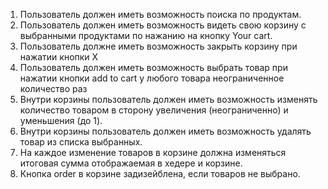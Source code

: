 1. Пользователь должен иметь возможность поиска по продуктам.
2. Пользователь должен иметь возможность видеть свою корзину с выбранными продуктами по нажанию на кнопку Your cart.
3. Пользователь должне иметь возможность закрыть корзину при нажатии кнопки Х
4. Пользователь должен иметь возможность выбрать товар при нажатии кнопки add to cart у любого товара неограниченное количество раз
5. Внутри корзины пользователь должен иметь возможность изменять количество товаром в сторону увеличения (неограниченно) и уменьшения (до 1). 
6. Внутри корзины пользователь должен иметь возможность удалять товар из списка выбранных.
7. На каждое изменение товаров в корзине должна изменяться итоговая сумма отображаемая в хедере и корзине.
8. Кнопка order в корзине задизейблена, если товаров не выбрано.